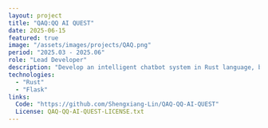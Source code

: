 ```yaml
---
layout: project
title: "QAQ:QQ AI QUEST"
date: 2025-06-15
featured: true
image: "/assets/images/projects/QAQ.png"
period: "2025.03 - 2025.06"
role: "Lead Developer"
description: "Develop an intelligent chatbot system in Rust language, builds a secure and stable server to store user information and chat records, and provides intelligent chatting experience for users."
technologies: 
  - "Rust"
  - "Flask"
links:
  Code: "https://github.com/Shengxiang-Lin/QAQ-QQ-AI-QUEST" 
  License: QAQ-QQ-AI-QUEST-LICENSE.txt
---
```

